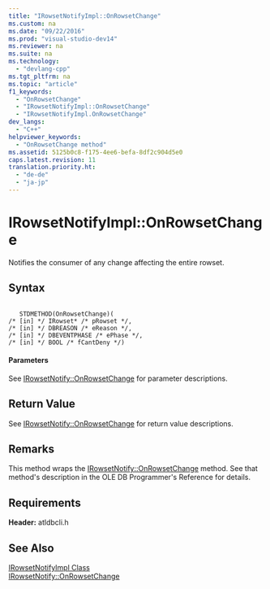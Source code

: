 ```yaml
---
title: "IRowsetNotifyImpl::OnRowsetChange"
ms.custom: na
ms.date: "09/22/2016"
ms.prod: "visual-studio-dev14"
ms.reviewer: na
ms.suite: na
ms.technology: 
  - "devlang-cpp"
ms.tgt_pltfrm: na
ms.topic: "article"
f1_keywords: 
  - "OnRowsetChange"
  - "IRowsetNotifyImpl::OnRowsetChange"
  - "IRowsetNotifyImpl.OnRowsetChange"
dev_langs: 
  - "C++"
helpviewer_keywords: 
  - "OnRowsetChange method"
ms.assetid: 5125b0c8-f175-4ee6-befa-8df2c904d5e0
caps.latest.revision: 11
translation.priority.ht: 
  - "de-de"
  - "ja-jp"
---
```

# IRowsetNotifyImpl::OnRowsetChange
Notifies the consumer of any change affecting the entire rowset.  
  
## Syntax  
  
```  
  
   STDMETHOD(OnRowsetChange)(   
/* [in] */ IRowset* /* pRowset */,  
/* [in] */ DBREASON /* eReason */,  
/* [in] */ DBEVENTPHASE /* ePhase */,  
/* [in] */ BOOL /* fCantDeny */)  
```  
  
#### Parameters  
 See [IRowsetNotify::OnRowsetChange](https://msdn.microsoft.com/en-us/library/ms722669.aspx) for parameter descriptions.  
  
## Return Value  
 See [IRowsetNotify::OnRowsetChange](https://msdn.microsoft.com/en-us/library/ms722669.aspx) for return value descriptions.  
  
## Remarks  
 This method wraps the [IRowsetNotify::OnRowsetChange](https://msdn.microsoft.com/en-us/library/ms722669.aspx) method. See that method's description in the OLE DB Programmer's Reference for details.  
  
## Requirements  
 **Header:** atldbcli.h  
  
## See Also  
 [IRowsetNotifyImpl Class](../vs140/irowsetnotifyimpl-class.md)   
 [IRowsetNotify::OnRowsetChange](https://msdn.microsoft.com/en-us/library/ms722669.aspx)